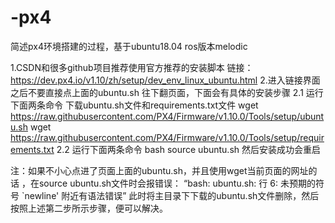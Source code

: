 # -px4
简述px4环境搭建的过程，基于ubuntu18.04  ros版本melodic 

1.CSDN和很多github项目推荐使用官方推荐的安装脚本
链接：https://dev.px4.io/v1.10/zh/setup/dev_env_linux_ubuntu.html
2.进入链接界面之后不要直接点上面的ubuntu.sh 往下翻页面，下面会有具体的安装步骤
2.1 运行下面两条命令 下载ubuntu.sh文件和requirements.txt文件 
    wget https://raw.githubusercontent.com/PX4/Firmware/v1.10.0/Tools/setup/ubuntu.sh
    wget https://raw.githubusercontent.com/PX4/Firmware/v1.10.0/Tools/setup/requirements.txt
2.2 运行下面两条命令
     bash
     source ubuntu.sh
然后安装成功会重启

注：如果不小心点进了页面上面的ubuntu.sh，并且使用wget当前页面的网址的话 ，在source ubuntu.sh文件时会报错误： “bash: ubuntu.sh: 行 6: 未预期的符号 `newline' 附近有语法错误”
此时将主目录下下载的ubuntu.sh文件删除，然后按照上述第二步所示步骤，便可以解决。
